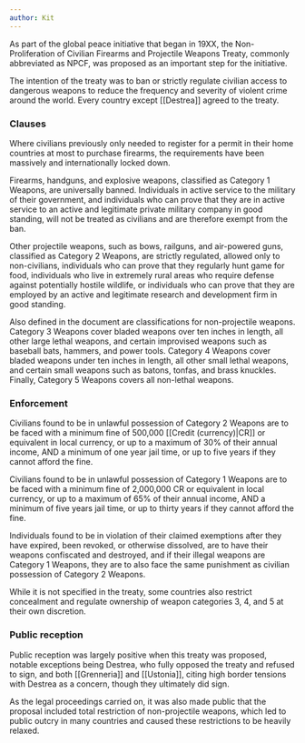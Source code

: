 ```yaml
---
author: Kit
---
```

As part of the global peace initiative that began in 19XX, the Non-Proliferation of Civilian Firearms and Projectile Weapons Treaty, commonly abbreviated as NPCF, was proposed as an important step for the initiative.

The intention of the treaty was to ban or strictly regulate civilian access to dangerous weapons to reduce the frequency and severity of violent crime around the world. Every country except [[Destrea]] agreed to the treaty.

### Clauses

Where civilians previously only needed to register for a permit in their home countries at most to purchase firearms, the requirements have been massively and internationally locked down.

Firearms, handguns, and explosive weapons, classified as Category 1 Weapons, are universally banned. Individuals in active service to the military of their government, and individuals who can prove that they are in active service to an active and legitimate private military company in good standing, will not be treated as civilians and are therefore exempt from the ban.

Other projectile weapons, such as bows, railguns, and air-powered guns, classified as Category 2 Weapons, are strictly regulated, allowed only to non-civilians, individuals who can prove that they regularly hunt game for food, individuals who live in extremely rural areas who require defense against potentially hostile wildlife, or individuals who can prove that they are employed by an active and legitimate research and development firm in good standing.

Also defined in the document are classifications for non-projectile weapons. Category 3 Weapons cover bladed weapons over ten inches in length, all other large lethal weapons, and certain improvised weapons such as baseball bats, hammers, and power tools. Category 4 Weapons cover bladed weapons under ten inches in length, all other small lethal weapons, and certain small weapons such as batons, tonfas, and brass knuckles. Finally, Category 5 Weapons covers all non-lethal weapons.

### Enforcement

Civilians found to be in unlawful possession of Category 2 Weapons are to be faced with a minimum fine of 500,000 [[Credit (currency)|CR]] or equivalent in local currency, or up to a maximum of 30% of their annual income, AND a minimum of one year jail time, or up to five years if they cannot afford the fine.

Civilians found to be in unlawful possession of Category 1 Weapons are to be faced with a minimum fine of 2,000,000 CR or equivalent in local currency, or up to a maximum of 65% of their annual income, AND a minimum of five years jail time, or up to thirty years if they cannot afford the fine.

Individuals found to be in violation of their claimed exemptions after they have expired, been revoked, or otherwise dissolved, are to have their weapons confiscated and destroyed, and if their illegal weapons are Category 1 Weapons, they are to also face the same punishment as civilian possession of Category 2 Weapons.

While it is not specified in the treaty, some countries also restrict concealment and regulate ownership of weapon categories 3, 4, and 5 at their own discretion.

### Public reception

Public reception was largely positive when this treaty was proposed, notable exceptions being Destrea, who fully opposed the treaty and refused to sign, and both [[Grenneria]] and [[Ustonia]], citing high border tensions with Destrea as a concern, though they ultimately did sign.

As the legal proceedings carried on, it was also made public that the proposal included total restriction of non-projectile weapons, which led to public outcry in many countries and caused these restrictions to be heavily relaxed.